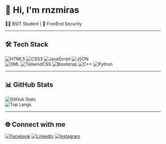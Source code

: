 # 👋 Hi, I'm rnzmiras  


👨‍💻 BSIT Student | 🚀 FronEnd Security

---

## 🛠️ Tech Stack  

![HTML5](https://img.shields.io/badge/HTML5-E34F26?style=for-the-badge&logo=html5&logoColor=white)
![CSS3](https://img.shields.io/badge/CSS3-1572B6?style=for-the-badge&logo=css3&logoColor=white)
![JavaScript](https://img.shields.io/badge/JavaScript-F7DF1E?style=for-the-badge&logo=javascript&logoColor=black)
![JSON](https://img.shields.io/badge/JSON-000000?style=for-the-badge&logo=json&logoColor=white)  
![XML](https://img.shields.io/badge/XML-005571?style=for-the-badge&logo=xml&logoColor=white)
![TailwindCSS](https://img.shields.io/badge/Tailwind_CSS-38B2AC?style=for-the-badge&logo=tailwind-css&logoColor=white)
![Bootstrap](https://img.shields.io/badge/Bootstrap-7952B3?style=for-the-badge&logo=bootstrap&logoColor=white)
![C++](https://img.shields.io/badge/C++-00599C?style=for-the-badge&logo=cplusplus&logoColor=white)
![Python](https://img.shields.io/badge/Python-3776AB?style=for-the-badge&logo=python&logoColor=white)

---

## 📊 GitHub Stats  

![GitHub Stats](https://github-readme-stats.vercel.app/api?username=rnzmiras&show_icons=true&theme=radical)  
![Top Langs](https://github-readme-stats.vercel.app/api/top-langs/?username=rnzmiras&layout=compact&theme=radical)

---

## 🌐 Connect with me  

[![Facebook](https://img.shields.io/badge/Facebook-1877F2?style=for-the-badge&logo=facebook&logoColor=white)](https://www.facebook.com/nino.miras.800299)
[![LinkedIn](https://img.shields.io/badge/LinkedIn-0077B5?style=for-the-badge&logo=linkedin&logoColor=white)](https://www.linkedin.com/in/ni%C3%B1o-miras-548026380/)
[![Instagram](https://img.shields.io/badge/Instagram-E4405F?style=for-the-badge&logo=instagram&logoColor=white)](https://www.instagram.com/rnzmiras_/)
